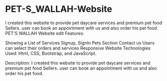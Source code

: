 # PET-S_WALLAH-Website
 I created this website to provide pet daycare services and premium pet food Sellers. user can book an appointment with us and also order his pet food.
PET'S WALLAH Website
edit
Features:

Showing a List of Services
Signup, SignIn
Pets Section
Contact us
Users can select their orders and services
Responsive Website
Technologies Used:   Html, CSS, Bootstrap, and JavaScript.

Description:  I created this website to provide pet daycare services and premium pet food Sellers. user can book an appointment with us and also order his pet food.
